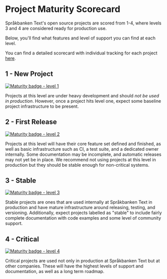 # Project Maturity Scorecard

Språkbanken Text's open source projects are scored from 1-4, where levels 3 and 4 are considered ready for production use.

Below, you'll find what features and level of support you can find at each level.

You can find a detailed scorecard with individual tracking for each project [here](https://docs.google.com/spreadsheets/d/1O-xPdpJljdSjtO2-LlkhrrjgvK-GX99mEBZMLyEW2qo/edit?usp=sharing).

## 1 - New Project

[![Maturity badge - level 1](https://img.shields.io/badge/Maturity-Level%201%20--%20New%20Project-yellow.svg)](https://github.com/spraakbanken/getting-started/blob/main/scorecard.md)

Projects at this level are under heavy development and should _not be used in production_. However, once a project hits level one, expect some baseline project infrastructure to be present.

## 2 - First Release

[![Maturity badge - level 2](https://img.shields.io/badge/Maturity-Level%202%20--%20First%20Release-yellowgreen.svg)](https://github.com/spraakbanken/getting-started/blob/main/scorecard.md)

Projects at this level will have their core feature set defined and finished, as well as basic
infrastructure such as CI, a test suite, and a dedicated owner internally. Some documentation may be incomplete, and automatic releases may not yet be in place. We recommend not using projects at
this level in production but they should be stable enough for non-critical systems.

## 3 - Stable

[![Maturity badge - level 3](https://img.shields.io/badge/Maturity-Level%203%20--%20Stable-green.svg)](https://github.com/spraakbanken/getting-started/blob/main/scorecard.md)

Stable projects are ones that are used internally at Språkbanken Text in production and have mature
infrastructure around releasing, testing, and versioning. Additionally, expect projects labelled
as "stable" to include fairly complete documentation with code examples and some level of
community support.

## 4 - Critical

[![Maturity badge - level 4](https://img.shields.io/badge/Maturity-Level%204%20--%20Critical-brightgreen.svg)](https://github.com/spraakbanken/getting-started/blob/main/scorecard.md)

Critical projects are used not only in production at Språkbanken Text but at other companies. These will
have the highest levels of support and documentation, as well as a long term roadmap.
